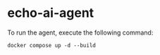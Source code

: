 # echo-ai-agent

To run the agent, execute the following command:
```
docker compose up -d --build
```